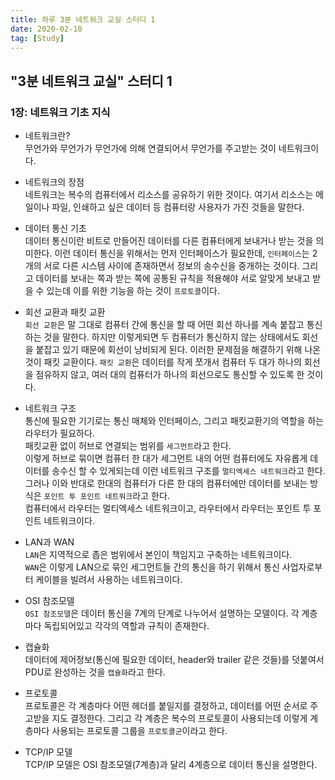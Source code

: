 ```yaml
---
title: 하루 3분 네트워크 교실 스터디 1
date: 2020-02-10
tag: [Study]
---
```


## "3분 네트워크 교실" 스터디 1

### 1장: 네트워크 기초 지식

- 네트워크란?  
  무언가와 무언가가 무언가에 의해 연결되어서 무언가를 주고받는 것이 네트워크이다.

- 네트워크의 장점  
  네트워크는 복수의 컴퓨터에서 리소스를 공유하기 위한 것이다. 여기서 리소스는 메일이나 파일, 인쇄하고 싶은 데이터 등 컴퓨터랑 사용자가 가진 것들을 말한다.

- 데이터 통신 기초  
  데이터 통신이란 비트로 만들어진 데이터를 다른 컴퓨터에게 보내거나 받는 것을 의미한다. 이런 데이터 통신을 위해서는 먼저 인터페이스가 필요한데, `인터페이스`는 2개의 서로 다른 시스템 사이에 존재하면서 정보의 송수신을 중개하는 것이다. 그리고 데이터를 보내는 쪽과 받는 쪽에 공통된 규칙을 적용해야 서로 알맞게 보내고 받을 수 있는데 이를 위한 기능을 하는 것이 `프로토콜`이다.

- 회선 교환과 패킷 교환  
  `회선 교환`은 말 그대로 컴퓨터 간에 통신을 할 때 어떤 회선 하나를 계속 붙잡고 통신 하는 것을 말한다. 하지만 이렇게되면 두 컴퓨터가 통신하지 않는 상태에서도 회선을 붙잡고 있기 때문에 회선이 낭비되게 된다. 이러한 문제점을 해결하기 위해 나온 것이 패킷 교환이다. `패킷 교환`은 데이터를 작게 쪼개서 컴퓨터 두 대가 하나의 회선을 점유하지 않고, 여러 대의 컴퓨터가 하나의 회선으로도 통신할 수 있도록 한 것이다.

- 네트워크 구조  
  통신에 필요한 기기로는 통신 매체와 인터페이스, 그리고 패킷교환기의 역할을 하는 라우터가 필요하다.  
  패킷교환 없이 허브로 연결되는 범위를 `세그먼트`라고 한다.  
  이렇게 허브로 묶이면 컴퓨터 한 대가 세그먼트 내의 어떤 컴퓨터에도 자유롭게 데이터를 송수신 할 수 있게되는데 이런 네트워크 구조를 `멀티엑세스 네트워크`라고 한다. 그러나 이와 반대로 한대의 컴퓨터가 다른 한 대의 컴퓨터에만 데이터를 보내는 방식은 `포인트 투 포인트 네트워크`라고 한다.  
  컴퓨터에서 라우터는 멀티엑세스 네트워크이고, 라우터에서 라우터는 포인트 투 포인트 네트워크이다.

- LAN과 WAN  
  `LAN`은 지역적으로 좁은 범위에서 본인이 책임지고 구축하는 네트워크이다.  
  `WAN`은 이렇게 LAN으로 묶인 세그먼트들 간의 통신을 하기 위해서 통신 사업자로부터 케이블을 빌려서 사용하는 네트워크이다.

- OSI 참조모델  
  `OSI 참조모델`은 데이터 통신을 7계의 단계로 나누어서 설명하는 모델이다. 각 계층마다 독립되어있고 각각의 역할과 규칙이 존재한다.

- 캡슐화  
  데이터에 제어정보(통신에 필요한 데이터, header와 trailer 같은 것들)를 덧붙여서 PDU로 완성하는 것을 `캡슐화`라고 한다.

- 프로토콜  
  프로토콜은 각 계층마다 어떤 헤더를 붙일지를 결정하고, 데이터를 어떤 순서로 주고받을 지도 결정한다. 그리고 각 계층은 복수의 프로토콜이 사용되는데 이렇게 계층마다 사용되는 프로토콜 그룹을 `프로토콜군`이라고 한다.

- TCP/IP 모델  
  TCP/IP 모델은 OSI 참조모델(7계층)과 달리 4계층으로 데이터 통신을 설명한다.
